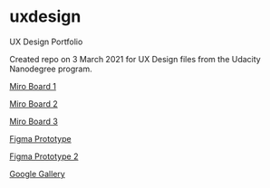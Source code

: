 # uxdesign
UX Design Portfolio

Created repo on 3 March 2021 for UX Design files from the Udacity Nanodegree program.

[Miro Board 1](https://miro.com/app/board/o9J_lQWlW-U=/)

[Miro Board 2](https://miro.com/app/board/o9J_lOXs54c=/)

[Miro Board 3](https://miro.com/app/board/o9J_lLM0-4c=/)

[Figma Prototype](https://www.figma.com/file/eoGG68YonK6qIyw3dkCmkb/Udacity-UX-Design-Project?node-id=111%3A0)

[Figma Prototype 2](https://www.figma.com/file/eoGG68YonK6qIyw3dkCmkb/Udacity-UX-Design-Project?node-id=144%3A751)

[Google Gallery](https://gallery.io/projects/MCHbtQVoQ2HCZX070-b5FVei)
